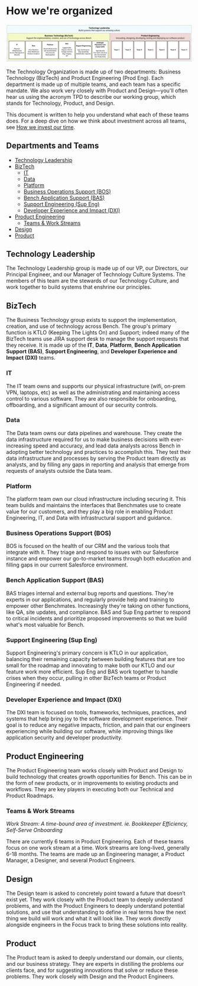 # How we're organized

[![Overview of how the Technology Teams are organized](images/Technology-Team-Structure.jpg)](https://raw.githubusercontent.com/BenchLabs/bench-technology-handbook/master/images/Technology-Team-Structure.jpg)

The Technology Organization is made up of two departments: Business Technology (BizTech) and Product Engineering (Prod Eng). Each department is made up of multiple teams, and each team has a specific mandate. We also work very closely with Product and Design—you'll often hear us using the acronym TPD to describe our working group, which stands for Technology, Product, and Design.

This document is written to help you understand what each of these teams does. For a deep dive on how we think about investment across all teams, see [How we invest our time](how-we-invest-our-time.md).

## Departments and Teams
- [Technology Leadership](#technology-leadership)
- [BizTech](#biztech)
  - [IT](#it)
  - [Data](#data)
  - [Platform](#platform)
  - [Business Operations Support (BOS)](#business-operations-support-bos)
  - [Bench Application Support (BAS)](#bench-application-support-bas)
  - [Support Engineering (Sup Eng)](#support-engineering-sup-eng)
  - [Developer Experience and Impact (DXI)](#developer-experience-and-impact-dxi)
- [Product Engineering](#product-engineering)
  - [Teams & Work Streams](#teams--work-streams)
- [Design](#design)
- [Product](#product)

## Technology Leadership

The Technology Leadership group is made up of our VP, our Directors, our Principal Engineer, and our Manager of Technology Culture Systems. The members of this team are the stewards of our Technology Culture, and work together to build systems that enshrine our principles.

## BizTech

The Business Technology group exists to support the implementation, creation, and use of technology across Bench. The group's primary function is KTLO (Keeping The Lights On) and Support; indeed many of the BizTech teams use JIRA support desk to manage the support requests that they receive. It is made up of the **IT**, **Data**, **Platform**, **Bench Application Support (BAS)**, **Support Engineering**, and **Developer Experience and Impact (DXI)** teams.

### IT

The IT team owns and supports our physical infrastructure (wifi, on-prem VPN, laptops, etc) as well as the administrating and maintaining access control to various software. They are also responsible for onboarding, offboarding, and a significant amount of our security controls.

### Data

The Data team owns our data pipelines and warehouse. They create the data infrastructure required for us to make business decisions with ever-increasing speed and accuracy, and lead data analysts across Bench in adopting better technology and practices to accomplish this. They test their data infrastructure and processes by serving the Product team directly as analysts, and by filling any gaps in reporting and analysis that emerge from requests of analysts outside the Data team.

### Platform

The platform team own our cloud infrastructure including securing it. This team builds and maintains the interfaces that Benchmates use to create value for our customers, and they play a big role in enabling Product Engineering, IT, and Data with infrastructural support and guidance.

### Business Operations Support (BOS)

BOS is focused on the health of our CRM and the various tools that integrate with it. They triage and respond to issues with our Salesforce instance and empower our go-to-market teams through both education and filling gaps in our current Salesforce environment.

### Bench Application Support (BAS)

BAS triages internal and external bug reports and questions. They're experts in our applications, and regularly provide help and training to empower other Benchmates. Increasingly they're taking on other functions, like QA, site updates, and compliance. BAS and Sup Eng partner to respond to critical incidents and prioritize proposed improvements so that we build what's most valuable for Bench.

### Support Engineering (Sup Eng)

Support Engineering's primary concern is KTLO in our application, balancing their remaining capacity between building features that are too small for the roadmap and innovating to make both our KTLO and our feature work more efficient. Sup Eng and BAS work together to handle crises when they occur, pulling in other BizTech teams or Product Engineering if needed.

### Developer Experience and Impact (DXI)

The DXI team is focused on tools, frameworks, techniques, practices, and systems that help bring joy to the software development experience. Their goal is to reduce any negative impacts, friction, and pain that our engineers experiencing while building our software, while improving things like application security and developer productivity.

## Product Engineering

The Product Engineering team works closely with Product and Design to build technology that creates growth opportunities for Bench. This can be in the form of new products, or in improvements to existing products and workflows. They are key players in executing both our Technical and Product Roadmaps.

### Teams & Work Streams

_Work Stream: A time-bound area of investment. ie. Bookkeeper Efficiency, Self-Serve Onboarding_

There are currently 6 teams in Product Engineering. Each of these teams focus on one work stream at a time. Work streams are long-lived, generally 6-18 months. The teams are made up an Engineering manager, a Product Manager, a Designer, and several Product Engineers.

## Design

The Design team is asked to concretely point toward a future that doesn’t exist yet. They work closely with the Product team to deeply understand problems, and with the Product Engineers to deeply understand potential solutions, and use that understanding to define in real terms how the next thing we build will work and what it will look like. They work directly alongside engineers in the Focus track to bring these solutions into reality.

## Product

The Product team is asked to deeply understand our domain, our clients, and our business strategy. They are experts in distilling the problems our clients face, and for suggesting innovations that solve or reduce these problems. They work closely with Design and the Product Engineers.
